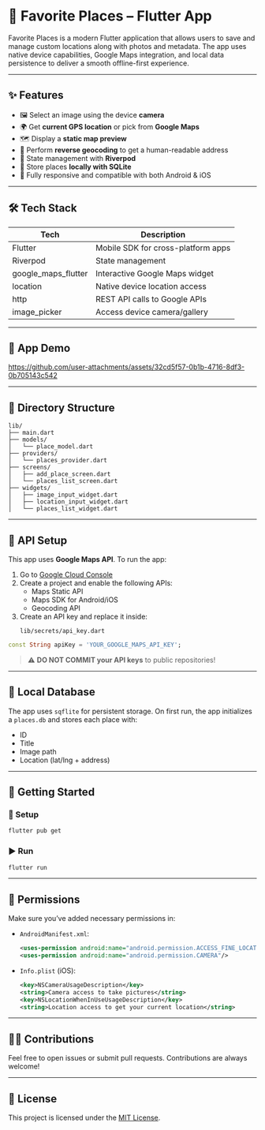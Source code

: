 # 📍 Favorite Places – Flutter App

Favorite Places is a modern Flutter application that allows users to save and manage custom locations along with photos and metadata. The app uses native device capabilities, Google Maps integration, and local data persistence to deliver a smooth offline-first experience.

---

## ✨ Features

- 🖼 Select an image using the device **camera**
- 🌍 Get **current GPS location** or pick from **Google Maps**
- 🗺 Display a **static map preview**
- 🔄 Perform **reverse geocoding** to get a human-readable address
- 🧠 State management with **Riverpod**
- 💾 Store places **locally with SQLite**
- 📱 Fully responsive and compatible with both Android & iOS

---

## 🛠 Tech Stack

| Tech           | Description                         |
|----------------|-------------------------------------|
| Flutter        | Mobile SDK for cross-platform apps  |
| Riverpod       | State management                   |
| google_maps_flutter | Interactive Google Maps widget |
| location       | Native device location access       |
| http           | REST API calls to Google APIs       |
| image_picker   | Access device camera/gallery        |

---

## 📸 App Demo

https://github.com/user-attachments/assets/32cd5f57-0b1b-4716-8df3-0b705143c542

---

## 📂 Directory Structure

```
lib/
├── main.dart
├── models/
│   └── place_model.dart
├── providers/
│   └── places_provider.dart
├── screens/
│   ├── add_place_screen.dart
│   └── places_list_screen.dart
├── widgets/
│   ├── image_input_widget.dart
│   ├── location_input_widget.dart
│   └── places_list_widget.dart

```

---

## 🔐 API Setup

This app uses **Google Maps API**. To run the app:

1. Go to [Google Cloud Console](https://console.cloud.google.com/)
2. Create a project and enable the following APIs:
   - Maps Static API
   - Maps SDK for Android/iOS
   - Geocoding API
3. Create an API key and replace it inside:
   ```
   lib/secrets/api_key.dart
   ```

```dart
const String apiKey = 'YOUR_GOOGLE_MAPS_API_KEY';
```

> ⚠️ **DO NOT COMMIT your API keys** to public repositories!

---

## 💾 Local Database

The app uses `sqflite` for persistent storage. On first run, the app initializes a `places.db` and stores each place with:

- ID
- Title
- Image path
- Location (lat/lng + address)

---

## 🧪 Getting Started

### 🔧 Setup

```bash
flutter pub get
```

### ▶️ Run

```bash
flutter run
```

---

## 📱 Permissions

Make sure you’ve added necessary permissions in:

- `AndroidManifest.xml`:
  ```xml
  <uses-permission android:name="android.permission.ACCESS_FINE_LOCATION"/>
  <uses-permission android:name="android.permission.CAMERA"/>
  ```

- `Info.plist` (iOS):
  ```xml
  <key>NSCameraUsageDescription</key>
  <string>Camera access to take pictures</string>
  <key>NSLocationWhenInUseUsageDescription</key>
  <string>Location access to get your current location</string>
  ```

---

## 🧑‍💻 Contributions

Feel free to open issues or submit pull requests. Contributions are always welcome!

---

## 📄 License

This project is licensed under the [MIT License](LICENSE).
